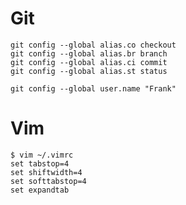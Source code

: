 # Git

    git config --global alias.co checkout
    git config --global alias.br branch
    git config --global alias.ci commit
    git config --global alias.st status

    git config --global user.name "Frank"

# Vim

    $ vim ~/.vimrc
    set tabstop=4
    set shiftwidth=4
    set softtabstop=4
    set expandtab
